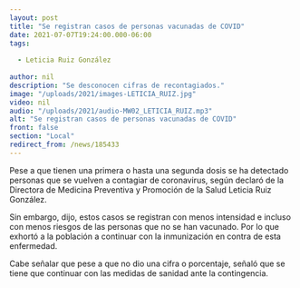 ```yaml
---
layout: post
title: "Se registran casos de personas vacunadas de COVID"
date: 2021-07-07T19:24:00.000-06:00
tags:
  
  - Leticia Ruiz González
  
author: nil
description: "Se desconocen cifras de recontagiados."
image: "/uploads/2021/images-LETICIA_RUIZ.jpg"
video: nil
audio: "/uploads/2021/audio-MW02_LETICIA_RUIZ.mp3"
alt: "Se registran casos de personas vacunadas de COVID"
front: false
section: "Local"
redirect_from: /news/185433
---
```


Pese a que tienen una primera o hasta una segunda dosis se ha detectado personas que se vuelven a contagiar de coronavirus, según declaró de la Directora de Medicina Preventiva y Promoción de la Salud Leticia Ruiz González.

Sin embargo, dijo, estos casos se registran con menos intensidad e incluso con menos riesgos de las personas que no se han vacunado. Por lo que exhortó a la población a continuar con la inmunización en contra de esta enfermedad.

Cabe señalar que pese a que no dio una cifra o porcentaje, señaló que se tiene que continuar con las medidas de sanidad ante la contingencia.
